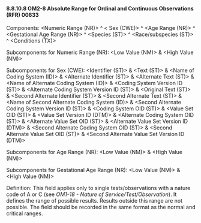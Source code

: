 #### 8.8.10.8 OM2-8 Absolute Range for Ordinal and Continuous Observations (RFR) 00633

Components: &lt;Numeric Range (NR)> ^ &lt; Sex (CWE)> ^ &lt;Age Range (NR)> ^ &lt;Gestational Age Range (NR)> ^ &lt;Species (ST)> ^ &lt;Race/subspecies (ST)> ^ &lt;Conditions (TX)>

Subcomponents for Numeric Range (NR): &lt;Low Value (NM)> & &lt;High Value (NM)>

Subcomponents for Sex (CWE): &lt;Identifier (ST)> & &lt;Text (ST)> & &lt;Name of Coding System (ID)> & &lt;Alternate Identifier (ST)> & &lt;Alternate Text (ST)> & &lt;Name of Alternate Coding System (ID)> & &lt;Coding System Version ID (ST)> & &lt;Alternate Coding System Version ID (ST)> & &lt;Original Text (ST)> & &lt;Second Alternate Identifier (ST)> & &lt;Second Alternate Text (ST)> & &lt;Name of Second Alternate Coding System (ID)> & &lt;Second Alternate Coding System Version ID (ST)> & &lt;Coding System OID (ST)> & &lt;Value Set OID (ST)> & &lt;Value Set Version ID (DTM)> & &lt;Alternate Coding System OID (ST)> & &lt;Alternate Value Set OID (ST)> & &lt;Alternate Value Set Version ID (DTM)> & &lt;Second Alternate Coding System OID (ST)> & &lt;Second Alternate Value Set OID (ST)> & &lt;Second Alternate Value Set Version ID (DTM)>

Subcomponents for Age Range (NR): &lt;Low Value (NM)> & &lt;High Value (NM)>

Subcomponents for Gestational Age Range (NR): &lt;Low Value (NM)> & &lt;High Value (NM)>

Definition: This field applies only to single tests/observations with a nature code of A or C (see _OM1-18 - Nature of Service/Test/Observation_). It defines the range of possible results. Results outside this range are not possible. The field should be recorded in the same format as the normal and critical ranges.
